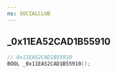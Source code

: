 ```yaml
---
ns: SOCIALCLUB
---
```

## _0x11EA52CAD1B55910

```c
// 0x11EA52CAD1B55910
BOOL _0x11EA52CAD1B55910();
```

